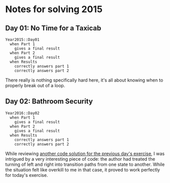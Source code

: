 # Notes for solving 2015
## Day 01: No Time for a Taxicab

```
Year2015::Day01
  when Part 1
    gives a final result
  when Part 2
    gives a final result
  when Results
    correctly answers part 1
    correctly answers part 2
```

There really is nothing specifically hard here, it's all about knowing when to properly break out of a loop.

## Day 02: Bathroom Security

```
Year2016::Day02
  when Part 1
    gives a final result
  when Part 2
    gives a final result
  when Results
    correctly answers part 1
    correctly answers part 2
```

While reviewing [another code solution for the previous day's exercise](https://github.com/rHermes/adventofcode/blob/master/2016/01/y2016_d01_p02.py), I was intrigued by a very interesting piece of code: the author had treated the turning of left and right into transition paths from one state to another. While the situation felt like overkill to me in that case, it proved to work perfectly for today's exercise.
